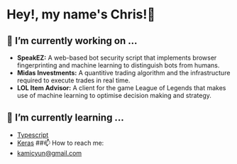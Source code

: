 # Hey!, my name's Chris!👋
## 🔭 I’m currently working on ...
- **SpeakEZ:** A web-based bot security script that implements browser fingerprinting and machine learning to distinguish bots from humans.
- **Midas Investments:** A quantitive trading algorithm and the infrastructure required to execute trades in real time.
- **LOL Item Advisor:** A client for the game League of Legends that makes use of machine learning to optimise decision making and strategy.
## 🌱 I’m currently learning ...
- [Typescript](https://www.typescriptlang.org/)
- [Keras](https://keras.io/)
##📫 How to reach me:
- kamicyun@gmail.com
